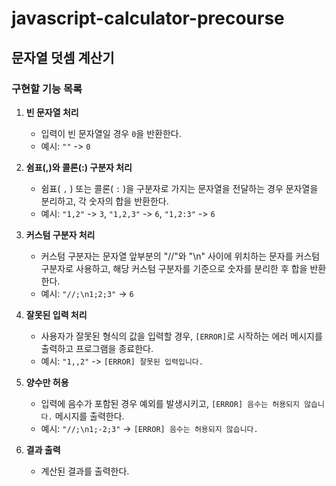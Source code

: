 # javascript-calculator-precourse
## 문자열 덧셈 계산기

### 구현할 기능 목록

1. **빈 문자열 처리**
   - 입력이 빈 문자열일 경우 `0`을 반환한다.
   - 예시: `""` -> `0`

2. **쉼표(,)와 콜론(:) 구분자 처리**
   - 쉼표( `,` ) 또는 콜론( `:` )을 구분자로 가지는 문자열을 전달하는 경우 문자열을 분리하고, 각 숫자의 합을 반환한다.
   - 예시: `"1,2"` -> `3`, `"1,2,3"` -> `6`, `"1,2:3"` -> `6`

3. **커스텀 구분자 처리**
   - 커스텀 구분자는 문자열 앞부분의 "//"와 "\n" 사이에 위치하는 문자를 커스텀 구분자로 사용하고, 해당 커스텀 구분자를 기준으로 숫자를 분리한 후 합을 반환한다.
   - 예시: `"//;\n1;2;3"` -> `6`

4. **잘못된 입력 처리**
   - 사용자가 잘못된 형식의 값을 입력할 경우, `[ERROR]`로 시작하는 에러 메시지를 출력하고 프로그램을 종료한다.
   - 예시: `"1,,2"` -> `[ERROR] 잘못된 입력입니다.`

5. **양수만 허용**
   - 입력에 음수가 포함된 경우 예외를 발생시키고, `[ERROR] 음수는 허용되지 않습니다.` 메시지를 출력한다.
   - 예시: `"//;\n1;-2;3"` -> `[ERROR] 음수는 허용되지 않습니다.`

6. **결과 출력**
   - 계산된 결과를 출력한다.


